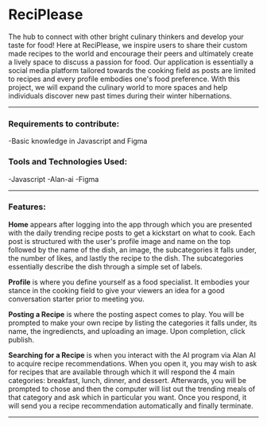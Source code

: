 # ReciPlease
The hub to connect with other bright culinary thinkers and develop your taste for food! Here at ReciPlease, we inspire users to share their custom made recipes to the world and encourage their peers and ultimately create a lively space to discuss a passion for food. Our application is essentially a social media platform tailored towards the cooking field as posts are limited to recipes and every profile embodies one's food preference. With this project, we will expand the culinary world to more spaces and help individuals discover new past times during their winter hibernations.



---
### Requirements to contribute:
-Basic knowledge in Javascript and Figma

### Tools and Technologies Used:
-Javascript
-Alan-ai
-Figma

---
### Features:
**Home** appears after logging into the app through which you are presented with the daily trending recipe posts to get a kickstart on what to cook. Each post is structured with the user's profile image and name on the top followed by the name of the dish, an image, the subcategories it falls under, the number of likes, and lastly the recipe to the dish. The subcategories essentially describe the dish through a simple set of labels. 

**Profile** is where you define yourself as a food specialist. It embodies your stance in the cooking field to give your viewers an idea for a good conversation starter prior to meeting you.

**Posting a Recipe** is where the posting aspect comes to play. You will be prompted to make your own recipe by listing the categories it falls under, its name, the ingrediencts, and uploading an image. Upon completion, click publish. 

**Searching for a Recipe** is when you interact with the AI program via Alan AI to acquire recipe recommendations. When you open it, you may wish to ask for recipes that are available through which it will respond the 4 main categories: breakfast, lunch, dinner, and dessert. Afterwards, you will be prompted to chose and then the computer will list out the trending meals of that category and ask which in particular you want. Once you respond, it will send you a recipe recommendation automatically and finally terminate. 


---
